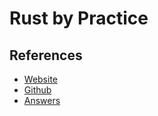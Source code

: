 # Rust by Practice

## References

* [Website](https://practice.rs/why-exercise.html)
* [Github](https://github.com/sunface/rust-by-practice)
* [Answers](https://github.com/sunface/rust-by-practice/tree/master/solutions)
